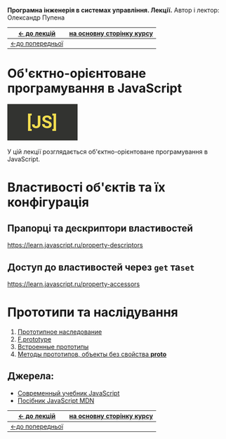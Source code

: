 **Програмна інженерія в системах управління. Лекції.** Автор і лектор: Олександр Пупена 

| [<- до лекцій](README.md)         | [на основну сторінку курсу](../README.md) |
| --------------------------------- | ----------------------------------------- |
| [<-до попередньої](javascript.md) |                                           |

# Об'єктно-орієнтоване програмування в JavaScript

![](jsmedia/js_ob.png)



У цій лекції розглядається об'єктно-орієнтоване програмування в JavaScript.  

# Властивості об'єктів та їх конфігурація 

## Прапорці та дескриптори властивостей 

https://learn.javascript.ru/property-descriptors

## Доступ до властивостей через `get` та`set` 

https://learn.javascript.ru/property-accessors

# Прототипи та наслідування

1. [Прототипное наследование](https://learn.javascript.ru/prototype-inheritance)
2. [F.prototype](https://learn.javascript.ru/function-prototype)
3. [Встроенные прототипы](https://learn.javascript.ru/native-prototypes)
4. [Методы прототипов, объекты без свойства __proto__](https://learn.javascript.ru/prototype-methods)



## Джерела:

- [Современный учебник JavaScript](https://learn.javascript.ru/)
- [Посібник JavaScript MDN](https://developer.mozilla.org/uk/docs/Web/JavaScript/Guide)

| [<- до лекцій](README.md)         | [на основну сторінку курсу](../README.md) |
| --------------------------------- | ----------------------------------------- |
| [<-до попередньої](javascript.md) |                                           |